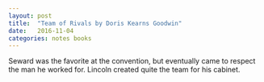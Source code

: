 ```yaml
---
layout: post
title:  "Team of Rivals by Doris Kearns Goodwin"
date:   2016-11-04
categories: notes books
---
```

Seward was the favorite at the convention, but eventually came to respect the man he worked for. Lincoln created quite the team
for his cabinet.
